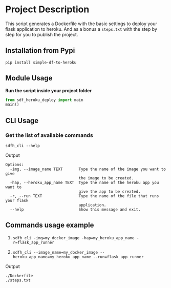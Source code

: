 
# Project Description

This script generates a Dockerfile with the basic settings to deploy your flask application to heroku. And as a bonus a `steps.txt` with the step by step for you to publish the project.

## Installation from Pypi
`pip install simple-df-to-heroku`

## Module Usage
**Run the script inside your project folder**
```python
from sdf_heroku_deploy import main
main()
```


## CLI Usage

### Get the list of available commands

`sdfh_cli --help`

Output 

```
Options:
  -img, --image_name TEXT       Type the name of the image you want to give   
                                the image to be created.
  -hap, --heroku_app_name TEXT  Type the name of the heroku app you want to   
                                give the app to be created.
  -r, --run TEXT                Type the name of the file that runs your flask
                                application.
  --help                        Show this message and exit.
```
##  Commands usage example

1. `sdfh_cli -img=my_docker_image -hap=my_heroku_app_name -r=flask_app_runner`

2. `sdfh_cli --image_name=my_docker_image --heroku_app_name=my_heroku_app_name --run=flask_app_runner`

Output 
```
./Dockerfile
./steps.txt
```
